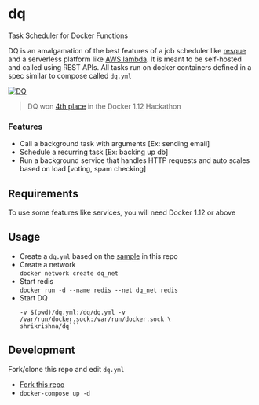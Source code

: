 # dq
Task Scheduler for Docker Functions

DQ is an amalgamation of the best features of a job scheduler like [resque](https://github.com/resque/resque) and a serverless platform like [AWS lambda](https://aws.amazon.com/lambda/details/). It is meant to be self-hosted and called using REST APIs. All tasks run on docker containers defined in a spec similar to compose called `dq.yml`

[![DQ](http://img.youtube.com/vi/XT2CeC6oMBU/0.jpg)](http://www.youtube.com/watch?v=XT2CeC6oMBU "DQ: Task Scheduler for Docker Functions")
> DQ won [4th place](https://blog.docker.com/2016/08/announcing-docker-1-12-hackathon-winners/) in the Docker 1.12 Hackathon

### Features
- Call a background task with arguments [Ex: sending email]
- Schedule a recurring task [Ex: backing up db]
- Run a background service that handles HTTP requests and auto scales based on load [voting, spam checking]

## Requirements
To use some features like services, you will need Docker 1.12 or above

## Usage
- Create a `dq.yml` based on the [sample](https://github.com/shrikrishnaholla/dq/blob/master/dq.yml) in this repo
- Create a network  
  ```docker network create dq_net```
- Start redis  
  ```docker run -d --name redis --net dq_net redis```
- Start DQ  
  ```docker run -it --net dq_net --name dq -p "5972:3000" -p "5973:3001" \
  -v $(pwd)/dq.yml:/dq/dq.yml -v /var/run/docker.sock:/var/run/docker.sock \
  shrikrishna/dq```

## Development
Fork/clone this repo and edit `dq.yml`
- [Fork this repo](https://github.com/shrikrishnaholla/dq/#fork-destination-box)
- ```docker-compose up -d```


